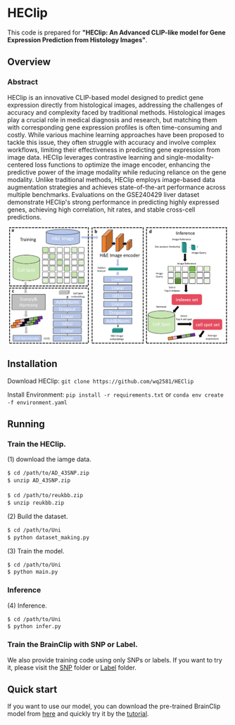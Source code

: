 
# HEClip


This code is prepared for **"HEClip: An Advanced CLIP-like  model for Gene Expression Prediction from Histology Images"**.

## Overview

### Abstract
HEClip is an innovative CLIP-based model designed to predict gene expression directly from histological images, addressing the challenges of accuracy and complexity faced by traditional methods. Histological images play a crucial role in medical diagnosis and research, but matching them with corresponding gene expression profiles is often time-consuming and costly. While various machine learning approaches have been proposed to tackle this issue, they often struggle with accuracy and involve complex workflows, limiting their effectiveness in predicting gene expression from image data. HEClip leverages contrastive learning and single-modality-centered loss functions to optimize the image encoder, enhancing the predictive power of the image modality while reducing reliance on the gene modality. Unlike traditional methods, HEClip employs image-based data augmentation strategies and achieves state-of-the-art performance across multiple benchmarks. Evaluations on the GSE240429 liver dataset demonstrate HEClip's strong performance in predicting highly expressed genes, achieving high correlation, hit rates, and stable cross-cell predictions.


![The flowchart.](./heclip_00.png)

## Installation
Download HEClip:
```git clone https://github.com/wq2581/HEClip```

Install Environment:
```pip install -r requirements.txt``` or ```conda env create -f environment.yaml```


## Running

### Train the HEClip.

   
   (1) download the iamge data.
   ```bash
   $ cd /path/to/AD_43SNP.zip
   $ unzip AD_43SNP.zip

   $ cd /path/to/reukbb.zip
   $ unzip reukbb.zip
   ```
   
   (2) Build the dataset.
   ```bash
   $ cd /path/to/Uni
   $ python dataset_making.py
   ```
   (3) Train the model.
   ```bash
   $ cd /path/to/Uni
   $ python main.py
   ```
   
### Inference   

   (4) Inference.
   ```bash
   $ cd /path/to/Uni
   $ python infer.py
   ```

### Train the BrainClip with SNP or Label.

We also provide training code using only SNPs or labels. If you want to try it, please visit the [SNP](https://github.com/QSong-github/BrainCLIP/tree/main/SNP) folder or [Label](https://github.com/QSong-github/BrainCLIP/tree/main/Label) folder.


## Quick start

If you want to use our model, you can download the pre-trained BrainClip model from [here](https://github.com/QSong-github/BrainCLIP/tree/main/save) and quickly try it by the [tutorial](https://github.com/QSong-github/BrainCLIP/blob/main/tutorial.ipynb).

   
